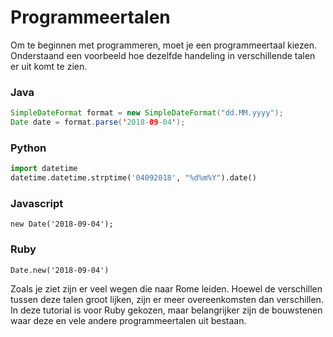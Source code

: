 # Programmeertalen

Om te beginnen met programmeren, moet je een programmeertaal kiezen. Onderstaand
een voorbeeld hoe dezelfde handeling in verschillende talen er uit komt te zien.

### Java
``` java
SimpleDateFormat format = new SimpleDateFormat("dd.MM.yyyy");
Date date = format.parse('2018-09-04');
```

### Python
``` python
import datetime
datetime.datetime.strptime('04092018', "%d%m%Y").date()
```

### Javascript
```
new Date('2018-09-04');
```

### Ruby
```
Date.new('2018-09-04')
```

Zoals je ziet zijn er veel wegen die naar Rome leiden. Hoewel de verschillen tussen
deze talen groot lijken, zijn er meer overeenkomsten dan verschillen. In deze tutorial
is voor Ruby gekozen, maar belangrijker zijn de bouwstenen waar deze en vele andere
programmeertalen uit bestaan. 



